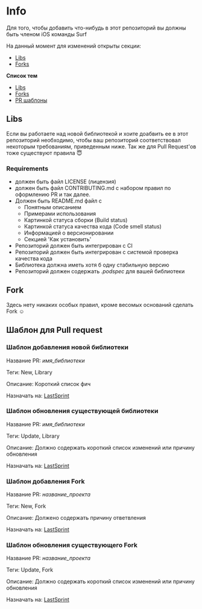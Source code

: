 # Info

Для того, чтобы добавить что-нибудь в этот репозиторий вы должны быть членом iOS команды Surf

На данный момент для изменений открыты секции:
- [Libs](https://github.com/surfstudio/iOS_Devs#libs)
- [Forks](https://github.com/surfstudio/iOS_Devs#forks)

**Список тем**

- [Libs](#libs)
- [Forks](#fork)
- [PR шаблоны](#Шаблон-для-Pull-request)

## Libs

Если вы работаете над новой библиотекой и хоите доабвить ее в этот репозиторий необходимо, чтобы ваш репозиторий соответствовал некоторым требованиям, приведенным ниже. 
Так же для Pull Request'ов тоже существуют правила 😇

### Requirements

- должен быть файл LICENSE (лицензия)
- должен быть файл CONTRIBUTING.md с набором правил по оформлению PR и так далее. 
- Должен быть README.md файл с
  - Понятным описанием
  - Примерами использования
  - Картинкой статуса сборки (Build status)
  - Картинкой статуса качества кода (Code smell status)
  - Информацией о версионировании
  - Секцией 'Как установить'
- Репозиторий должен быть интегрирован с CI
- Репозиторий должен быть интегрирован с системой проверка качества кода
- Библиотека должна иметь хотя б одну стабильную версию
- Репозиторий должен содержать *.podspec* для вашей библиотеки

## Fork

Здесь нету никаких особых правил, кроме весомых оснований сделать Fork ☺️

## Шаблон для Pull request

### Шаблон добавления новой библиотеки

Название PR: *имя_библиотеки*

Теги: New, Library

Описание: Короткий список фич

Назначать на: [LastSprint](https://guthub.com/LastSprint)

### Шаблон обновления существующей библиотеки

Название PR: *имя_библиотеки*

Теги: Update, Library

Описание: Должно содержать короткий список изменений или причину обновления

Назначать на: [LastSprint](https://guthub.com/LastSprint)

### Шаблон добавления Fork

Название PR: *название_проекта*

Теги: New, Fork

Описание: Должено содержать причину ответвления

Назначать на: [LastSprint](https://guthub.com/LastSprint)

### Шаблон обновления существующего Fork

Название PR: *название_проекта*

Теги: Update, Fork

Описание: Должно содержать короткий список изменений или причину обновления

Назначать на: [LastSprint](https://guthub.com/LastSprint)
